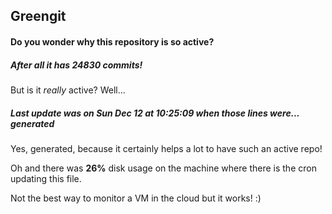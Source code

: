 ## Greengit

#### Do you wonder why this repository is so active?

##### After all it has 24830 commits!

But is it *really* active? Well...

##### Last update was on Sun Dec 12 at 10:25:09 when those lines were... generated

Yes, generated, because it certainly helps a lot to have such an active repo!

Oh and there was **26%** disk usage on the machine
where there is the cron updating this file.

Not the best way to monitor a VM in the cloud but it works! :)

